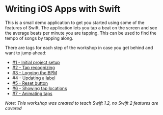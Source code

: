 # Writing iOS Apps with Swift

This is a small demo application to get you started using some of the features of Swift. The application lets you tap a beat on the screen and see the average beats per minute you are tapping. This can be used to find the tempo of songs by tapping along.

There are tags for each step of the workshop in case you get behind and want to jump ahead:
- [#1 - Initial project setup](https://github.com/Boltmade/SwiftWorkshopBPM/releases/tag/StepOne)
- [#2 - Tap recognizing](https://github.com/Boltmade/SwiftWorkshopBPM/releases/tag/StepTwo)
- [#3 - Logging the BPM](https://github.com/Boltmade/SwiftWorkshopBPM/releases/tag/StepThree)
- [#4 - Updating a label](https://github.com/Boltmade/SwiftWorkshopBPM/releases/tag/StepFour)
- [#5 - Reset button](https://github.com/Boltmade/SwiftWorkshopBPM/releases/tag/StepFive)
- [#6 - Showing tap locations](https://github.com/Boltmade/SwiftWorkshopBPM/releases/tag/StepSix)
- [#7 - Animating taps](https://github.com/Boltmade/SwiftWorkshopBPM/releases/tag/StepSeven)

*Note: This workshop was created to teach Swift 1.2, no Swift 2 features are covered*
